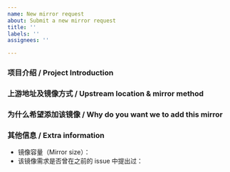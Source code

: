 ```yaml
---
name: New mirror request
about: Submit a new mirror request
title: ''
labels: ''
assignees: ''

---
```


<!--
**请不要在此反馈镜像故障** ，请在 https://github.com/ustclug/discussions/issues 反馈镜像故障！
**DO NOT report mirror faults here**, report them at https://github.com/ustclug/discussions/issues instead.

注意：由于 rsync 服务为单独的服务器提供，并且存储资源较紧张。如果除 HTTP(S) 以外还需要我们提供 rsync 协议同步，请在 issue 中写明。
Note: As the rsync service of USTC Mirror is provided by a separate server, and it is short of available storage, if you need us to provide rsync service for the repository in addition to HTTP(S), please state in the request.
-->

<!-- 请填写以下内容 / Please follow the template -->

### 项目介绍 / Project Introduction

### 上游地址及镜像方式 / Upstream location & mirror method

### 为什么希望添加该镜像 / Why do you want we to add this mirror

### 其他信息 / Extra information

- 镜像容量（Mirror size）：
- 该镜像需求是否曾在之前的 issue 中提出过：
